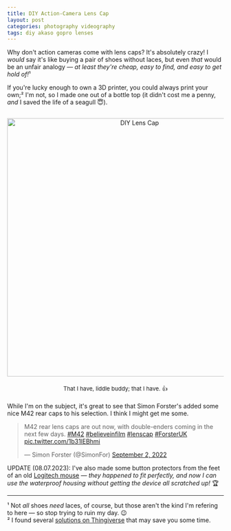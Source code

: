 ```yaml
---
title: DIY Action-Camera Lens Cap
layout: post
categories: photography videography
tags: diy akaso gopro lenses
---
```


Why don't action cameras come with lens caps? It's absolutely crazy! I <i>would</i> say it's like buying a pair of shoes without laces, but even <i>that</i> would be an unfair analogy — <i>at least they're cheap, easy to find, and easy to get hold of!</i>¹

If you're lucky enough to own a 3D printer, you could always print your own;² I'm not, so I made one out of a bottle top (it didn't cost me a penny, _and_ I saved the life of a seagull 😇).




<!-- <div>
  <p style="padding-top: 5px;">
    <center>
      <img src="https://user-images.githubusercontent.com/110672536/188282838-bc42d93a-ea3b-439f-9c73-a0d27369b889.jpg" alt="DIY Lens Cap" width="600">
      <font size= "2">
        <br>
        That I have, liddle buddy; that I have. 👍
      </font>
    </center>
  </p>
</div> -->

<center>
<img style="padding-top: 15px;" src="https://user-images.githubusercontent.com/110672536/188282838-bc42d93a-ea3b-439f-9c73-a0d27369b889.jpg" class="align-center" alt="DIY Lens Cap" width="600">
</center>

<p style="text-align:center; padding-top: 5px;">
  <font size=" 2">
That I have, liddle buddy; that I have. 👍
  </font>
</p>

<p style="padding-top: 5px;">
While I'm on the subject, it's great to see that Simon Forster's added some nice M42 rear caps to his selection. I think I might get me some.
</p>

<blockquote class="twitter-tweet"><p lang="en" dir="ltr">M42 rear lens caps are out now, with double-enders coming in the next few days. <a href="https://twitter.com/hashtag/M42?src=hash&amp;ref_src=twsrc%5Etfw">#M42</a> <a href="https://twitter.com/hashtag/believeinfilm?src=hash&amp;ref_src=twsrc%5Etfw">#believeinfilm</a> <a href="https://twitter.com/hashtag/lenscap?src=hash&amp;ref_src=twsrc%5Etfw">#lenscap</a> <a href="https://twitter.com/hashtag/ForsterUK?src=hash&amp;ref_src=twsrc%5Etfw">#ForsterUK</a> <a href="https://t.co/1b31lEBhmi">pic.twitter.com/1b31lEBhmi</a></p>&mdash; Simon Forster (@SimonFor) <a href="https://twitter.com/SimonFor/status/1565797440132976640?ref_src=twsrc%5Etfw">September 2, 2022</a></blockquote> 

<p>UPDATE (08.07.2023): I've also made some button protectors from the feet of an old <a href="https://www.amazon.de/-/en/Logitech-Optical-Mouse-B100-810-003656/dp/B07KY3KJKH">Logitech mouse</a> — <i>they happened to fit perfectly, and now I can use the waterproof housing without getting the device all scratched up!</i> 🏆</p>
<hr>
¹ Not <i>all</i> shoes <i>need</i> laces, of course, but those aren't the kind I'm refering to here — <i></i>so stop trying to ruin my day.</i> 😉
<br>
² I found several <a href="https://www.thingiverse.com">solutions on Thingiverse</a> that may save you some time.
